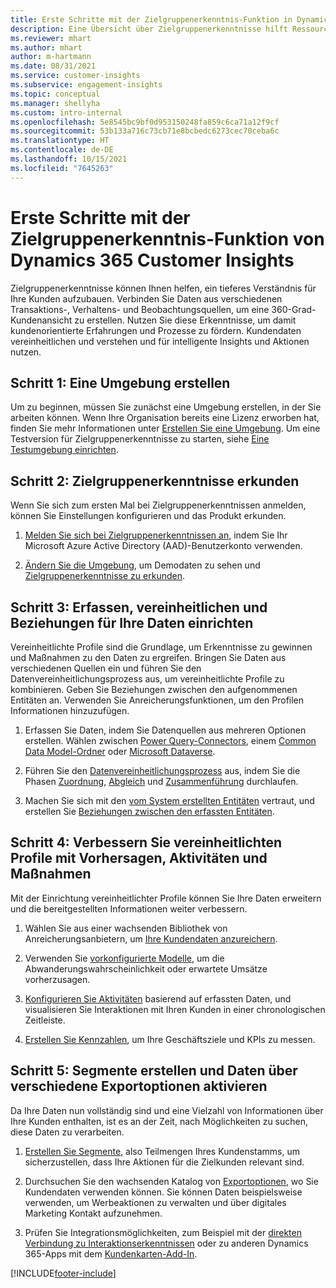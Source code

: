 ```yaml
---
title: Erste Schritte mit der Zielgruppenerkenntnis-Funktion in Dynamics 365 Customer Insights
description: Eine Übersicht über Zielgruppenerkenntnisse hilft Ressourcen beim schnellen Einstieg.
ms.reviewer: mhart
ms.author: mhart
author: m-hartmann
ms.date: 08/31/2021
ms.service: customer-insights
ms.subservice: engagement-insights
ms.topic: conceptual
ms.manager: shellyha
ms.custom: intro-internal
ms.openlocfilehash: 5e8545bc9bf0d953150248fa859c6ca71a12f9cf
ms.sourcegitcommit: 53b133a716c73cb71e8bcbedc6273cec70ceba6c
ms.translationtype: HT
ms.contentlocale: de-DE
ms.lasthandoff: 10/15/2021
ms.locfileid: "7645263"
---
```

# <a name="get-started-with-dynamics-365-customer-insights-audience-insights-capability"></a>Erste Schritte mit der Zielgruppenerkenntnis-Funktion von Dynamics 365 Customer Insights

Zielgruppenerkenntnisse können Ihnen helfen, ein tieferes Verständnis für Ihre Kunden aufzubauen. Verbinden Sie Daten aus verschiedenen Transaktions-, Verhaltens- und Beobachtungsquellen, um eine 360-Grad-Kundenansicht zu erstellen. Nutzen Sie diese Erkenntnisse, um damit kundenorientierte Erfahrungen und Prozesse zu fördern. Kundendaten vereinheitlichen und verstehen und für intelligente Insights und Aktionen nutzen.

## <a name="step-1-create-an-environment"></a>Schritt 1: Eine Umgebung erstellen

Um zu beginnen, müssen Sie zunächst eine Umgebung erstellen, in der Sie arbeiten können. Wenn Ihre Organisation bereits eine Lizenz erworben hat, finden Sie mehr Informationen unter [Erstellen Sie eine Umgebung](create-environment.md). Um eine Testversion für Zielgruppenerkenntnisse zu starten, siehe [Eine Testumgebung einrichten](../trial-signup.md). 

## <a name="step-2-explore-audience-insights"></a>Schritt 2: Zielgruppenerkenntnisse erkunden

Wenn Sie sich zum ersten Mal bei Zielgruppenerkenntnissen anmelden, können Sie Einstellungen konfigurieren und das Produkt erkunden.

1. [Melden Sie sich bei Zielgruppenerkenntnissen an](https://home.ci.ai.dynamics.com), indem Sie Ihr Microsoft Azure Active Directory (AAD)-Benutzerkonto verwenden.

1. [Ändern Sie die Umgebung](manage-environments.md#switch-environments), um Demodaten zu sehen und [Zielgruppenerkenntnisse zu erkunden](home.md).

##  <a name="step-3-ingest-unify-and-set-up-relationships-for-your-data"></a>Schritt 3: Erfassen, vereinheitlichen und Beziehungen für Ihre Daten einrichten

Vereinheitlichte Profile sind die Grundlage, um Erkenntnisse zu gewinnen und Maßnahmen zu den Daten zu ergreifen. Bringen Sie Daten aus verschiedenen Quellen ein und führen Sie den Datenvereinheitlichungsprozess aus, um vereinheitlichte Profile zu kombinieren. Geben Sie Beziehungen zwischen den aufgenommenen Entitäten an. Verwenden Sie Anreicherungsfunktionen, um den Profilen Informationen hinzuzufügen. 

1. Erfassen Sie Daten, indem Sie Datenquellen aus mehreren Optionen erstellen. Wählen zwischen [Power Query-Connectors](connect-power-query.md), einem [Common Data Model-Ordner](connect-common-data-model.md) oder [Microsoft Dataverse](connect-common-data-service-lake.md). 

1. Führen Sie den [Datenvereinheitlichungsprozess](data-unification.md) aus, indem Sie die Phasen [Zuordnung](map-entities.md), [Abgleich](match-entities.md) und [Zusammenführung](merge-entities.md) durchlaufen.

1. Machen Sie sich mit den [vom System erstellten Entitäten](entities.md) vertraut, und erstellen Sie [Beziehungen zwischen den erfassten Entitäten](relationships.md).
    
## <a name="step-4-enhance-unified-profiles-with-predictions-activities-and-measures"></a>Schritt 4: Verbessern Sie vereinheitlichten Profile mit Vorhersagen, Aktivitäten und Maßnahmen

Mit der Einrichtung vereinheitlichter Profile können Sie Ihre Daten erweitern und die bereitgestellten Informationen weiter verbessern.

1. Wählen Sie aus einer wachsenden Bibliothek von Anreicherungsanbietern, um [Ihre Kundendaten anzureichern](enrichment-hub.md).

1. Verwenden Sie [vorkonfigurierte Modelle](predictions-overview.md), um die Abwanderungswahrscheinlichkeit oder erwartete Umsätze vorherzusagen.

1. [Konfigurieren Sie Aktivitäten](activities.md) basierend auf erfassten Daten, und visualisieren Sie Interaktionen mit Ihren Kunden in einer chronologischen Zeitleiste. 

1. [Erstellen Sie Kennzahlen](measures.md), um Ihre Geschäftsziele und KPIs zu messen.
 
## <a name="step-5-create-segments-and-activate-data-through-various-export-options"></a>Schritt 5: Segmente erstellen und Daten über verschiedene Exportoptionen aktivieren

Da Ihre Daten nun vollständig sind und eine Vielzahl von Informationen über Ihre Kunden enthalten, ist es an der Zeit, nach Möglichkeiten zu suchen, diese Daten zu verarbeiten. 

1. [Erstellen Sie Segmente](segments.md), also Teilmengen Ihres Kundenstamms, um sicherzustellen, dass Ihre Aktionen für die Zielkunden relevant sind.

1. Durchsuchen Sie den wachsenden Katalog von [Exportoptionen](export-destinations.md), wo Sie Kundendaten verwenden können. Sie können Daten beispielsweise verwenden, um Werbeaktionen zu verwalten und über digitales Marketing Kontakt aufzunehmen.

1. Prüfen Sie Integrationsmöglichkeiten, zum Beispiel mit der [direkten Verbindung zu Interaktionserkenntnissen](../engagement-insights/integrate-audience-insights-engagement-insights.md) oder zu anderen Dynamics 365-Apps mit dem [Kundenkarten-Add-In](customer-card-add-in.md).  


[!INCLUDE[footer-include](../includes/footer-banner.md)]
